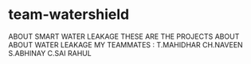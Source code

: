 # team-watershield
ABOUT SMART WATER LEAKAGE
THESE ARE THE PROJECTS ABOUT ABOUT WATER LEAKAGE
MY TEAMMATES :
T.MAHIDHAR
CH.NAVEEN
S.ABHINAY
C.SAI RAHUL
